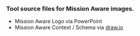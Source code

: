 ### Tool source files for Mission Aware images.
* Mission Aware Logo via PowerPoint
* Mission Aware Context / Schema via [draw.io](https://draw.io)
